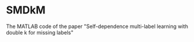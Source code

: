 # SMDkM
The MATLAB code of the paper "Self-dependence multi-label learning with double k for missing labels"
